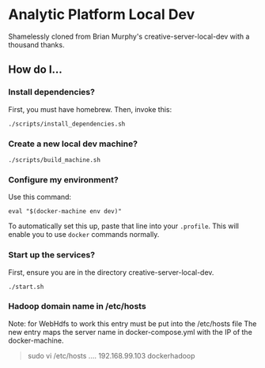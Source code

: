 # Analytic Platform Local Dev

 Shamelessly cloned from Brian Murphy's creative-server-local-dev with a thousand thanks.

## How do I...

### Install dependencies?

First, you must have homebrew. Then, invoke this:

    ./scripts/install_dependencies.sh

### Create a new local dev machine?

    ./scripts/build_machine.sh

### Configure my environment?

Use this command:

    eval "$(docker-machine env dev)"

To automatically set this up, paste that line into your `.profile`. This will enable you to use `docker`
commands normally.

### Start up the services?

First, ensure you are in the directory creative-server-local-dev.

    ./start.sh
    
### Hadoop domain name in /etc/hosts
Note: for WebHdfs to work this entry must be put into the /etc/hosts file
The new entry maps the server name in docker-compose.yml
with the IP of the docker-machine.

> sudo vi /etc/hosts
....
192.168.99.103  dockerhadoop 
